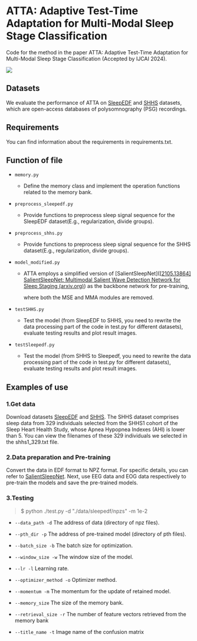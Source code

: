 # ATTA: Adaptive Test-Time Adaptation for Multi-Modal Sleep Stage Classification

Code for the method in the paper ATTA: Adaptive Test-Time Adaptation for Multi-Modal Sleep Stage Classification (Accepted by IJCAI 2024).

 ![](assets/Figure.png)

## Datasets

We evaluate the performance of ATTA on [SleepEDF](https://www.physionet.org/content/sleep-edfx/1.0.0/sleep-cassette/#files-panel) and [SHHS](https://sleepdata.org/datasets/shhs) datasets, which are open-access databases of polysomnography (PSG) recordings.

 

## Requirements

You can find information about the requirements in requirements.txt.

 

## Function of file

* `memory.py` 

  * Define the memory class and implement the operation functions related to the memory bank.

* `preprocess_sleepedf.py`

  * Provide functions to preprocess sleep signal sequence for the SleepEDF dataset(E.g., regularization, divide groups).

* `preprocess_shhs.py`

  * Provide functions to preprocess sleep signal sequence for the SHHS dataset(E.g., regularization, divide groups).

* `model_modified.py`
  
  * ATTA employs a simplified version of [SalientSleepNet]([[2105.13864\] SalientSleepNet: Multimodal Salient Wave Detection Network for Sleep Staging (arxiv.org)](https://arxiv.org/abs/2105.13864)) as the backbone network for pre-training,
  
    where both the MSE and MMA modules are removed.
  
* `testSHHS.py` 

  * Test the model (from SleepEDF to SHHS, you need to rewrite the data processing part of the code in test.py for different datasets), evaluate testing results and plot result images.

* `testSleepedf.py`

  * Test the model (from SHHS to Sleepedf, you need to rewrite the data processing part of the code in test.py for different datasets), evaluate testing results and plot result images.

  


## Examples of use

### 1.Get data

Download datasets [SleepEDF](https://www.physionet.org/content/sleep-edfx/1.0.0/sleep-cassette/#files-panel) and [SHHS](https://sleepdata.org/datasets/shhs). The SHHS dataset comprises sleep data from 329 individuals selected from the SHHS1 cohort of the Sleep Heart Health Study, whose Apnea Hypopnea Indexes (AHI) is lower than 5. You can view the filenames of these 329 individuals we selected in the shhs1_329.txt file.

### 2.Data preparation and Pre-training

Convert the data in EDF format to NPZ format. For specific details, you can refer to [SalientSleepNet](https://github.com/ziyujia/SalientSleepNet). Next, use EEG data and EOG data respectively to pre-train the models and save the pre-trained models.

### 3.Testing

>$ python ./test.py -d "./data/sleepedf/npzs" -m 1e-2

* `--data_path -d` The address of data (directory of npz files).

* `--pth_dir -p` The address of pre-trained model (directory of pth files).

* `--batch_size -b` The batch size for optimization.

* `--window_size -w` The window size of the model.

* `--lr -l` Learning rate.

* `--optimizer_method -o` Optimizer method.

* `--momentum -m` The momentum for the update of retained model.

* `--memory_size` The size of the memory bank.

* `--retrieval_size -r` The number of feature vectors retrieved from the memory bank 

* `--title_name -t` Image name of the confusion matrix

  